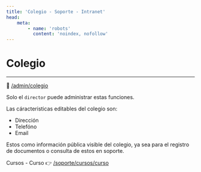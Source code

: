 ```yaml
---
title: 'Colegio - Soporte - Intranet'
head:
    meta:
        - name: 'robots'
          content: 'noindex, nofollow'
---
```

# Colegio
* * *

🔗 [/admin/colegio](/admin/colegio)

Solo el `director` puede administrar estas funciones.

Las cáracteristicas editables del colegio son:

- Dirección
- Telefóno
- Email

Estos como información pública visible del colegio, ya sea para el registro de documentos
o consulta de estos en soporte.

Cursos - Curso 👉 [/soporte/cursos/curso](/soporte/cursos/curso)
